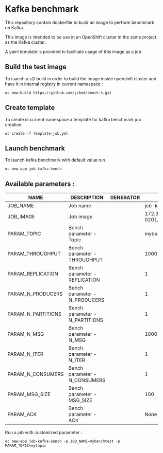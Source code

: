 # Kafka benchmark

This repository contain dockerfile to build an image to perform benchmark on Kafka. 

This image is intended to be use in an OpenShift cluster in the same project as the Kafka cluster.

A yaml template is provided to facilitate usage of this image as a job.


## Build the test image

To luanch a s2i build in order to build the image inside openshift cluster and have it in internal registry in current namespace : 
```
oc new-build https://github.com/jihed/bench-k.git
```


## Create template 

To create in current namespace a template for kafka benchmark job creation 
```
oc create -f template-job.yml
```


## Launch benchmark

To launch kafka benchmark with default value run 
```
oc new-app job-kafka-bench
```

## Available parameters : 



| NAME               | DESCRIPTION                     | GENERATOR         |  VALUE |
| ------------------ | ------------------------------- | ----------------- | ----------------------------------------------- |
| JOB_NAME           |  Job name                       |                   |   job-kafka-bench |
| JOB_IMAGE          |  Job image                      |                   |   172.30.203.45:5000/strimzi-0201/bench-k:latest |
| PARAM_TOPIC        |  Bench parameter - Topic        |                   |   mybench |
| PARAM_THROUGHPUT   |  Bench parameter - THROUGHPUT   |                   |   1000 |
| PARAM_REPLICATION  |  Bench parameter - REPLICATION  |                   |   1 |
| PARAM_N_PRODUCERS  |  Bench parameter - N_PRODUCERS  |                   |   1 |
| PARAM_N_PARTITIONS |  Bench parameter - N_PARTITIONS |                   |   1 |
| PARAM_N_MSG        |  Bench parameter - N_MSG        |                   |   1000 |
| PARAM_N_ITER       |  Bench parameter - N_ITER       |                   |   1 |
| PARAM_N_CONSUMERS  |  Bench parameter - N_CONSUMERS  |                   |   1 |
| PARAM_MSG_SIZE     |  Bench parameter - MSG_SIZE     |                   |   100 |
| PARAM_ACK          | Bench parameter - ACK           |                   |  None |


Run a job with customized parameter : 
```
oc new-app job-kafka-bench -p JOB_NAME=mybenchtest -p PARAM_TOPIC=mytopic
```


